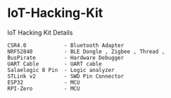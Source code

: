 # IoT-Hacking-Kit
IoT Hacking Kit Details

    CSR4.0            - Bluetooth Adapter
    NRF52840          - BLE Dongle , Zigbee , Thread , 
    BusPirate         - Hardware Debugger
    UART Cable        - UART cable 
    Salaelogic 8 Pin  - Logic analyzer
    STLink v2         - SWD Pin Connector
    ESP32             - MCU
    RPI-Zero          - MCU
